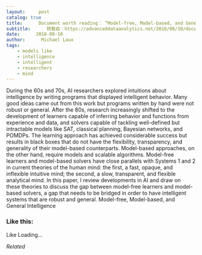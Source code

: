 ```yaml
---
layout:     post
catalog: true
title:      Document worth reading： “Model-free, Model-based, and General Intelligence”
subtitle:      转载自：https://advanceddataanalytics.net/2018/08/10/document-worth-reading-model-free-model-based-and-general-intelligence/
date:      2018-08-10
author:      Michael Laux
tags:
    - models like
    - intelligence
    - intelligent
    - researchers
    - mind
---
```


During the 60s and 70s, AI researchers explored intuitions about intelligence by writing programs that displayed intelligent behavior. Many good ideas came out from this work but programs written by hand were not robust or general. After the 80s, research increasingly shifted to the development of learners capable of inferring behavior and functions from experience and data, and solvers capable of tackling well-defined but intractable models like SAT, classical planning, Bayesian networks, and POMDPs. The learning approach has achieved considerable success but results in black boxes that do not have the flexibility, transparency, and generality of their model-based counterparts. Model-based approaches, on the other hand, require models and scalable algorithms. Model-free learners and model-based solvers have close parallels with Systems 1 and 2 in current theories of the human mind: the first, a fast, opaque, and inflexible intuitive mind; the second, a slow, transparent, and flexible analytical mind. In this paper, I review developments in AI and draw on these theories to discuss the gap between model-free learners and model-based solvers, a gap that needs to be bridged in order to have intelligent systems that are robust and general. Model-free, Model-based, and General Intelligence





### Like this:

Like Loading...


*Related*

